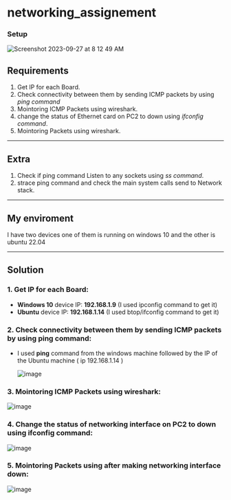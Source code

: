 # networking_assignement

### Setup
![Screenshot 2023-09-27 at 8 12 49 AM](https://github.com/embeddedlinuxworkshop/networking_assignement/assets/139722851/b6c99d24-7411-4cc4-b7b6-633d865ed73e)




## Requirements

1. Get IP for each Board.
2. Check connectivity between them by sending ICMP packets by using *ping command*
3. Mointoring ICMP Packets using wireshark.
4. change the status of Ethernet card on PC2 to down using *ifconfig command*.
5. Mointoring Packets using wireshark.

--------------------------------------------------------
## Extra
1. Check if ping command Listen to any sockets using *ss command*.
2. strace ping command and check the main system calls send to Network stack.
--------------------------------------------------------
## My enviroment

I have two devices one of them is running on windows 10 and the other is ubuntu 22.04

--------------------------------------------------------
## Solution 

### 1. Get IP for each Board:

- **Windows 10** device IP: **192.168.1.9** (I used ipconfig command to get it)
- **Ubuntu** device IP: **192.168.1.14** (I used btop/ifconfig command to get it)

### 2. Check connectivity between them by sending ICMP packets by using ping command:

- I used **ping** command from the windows machine followed by the IP of the Ubuntu machine ( ip 192.168.1.14 )

   ![image](https://github.com/Ali-Elbana/networking_assignement/assets/97269796/4b436410-c519-44c6-a9e2-94eccf5c3193)

### 3. Mointoring ICMP Packets using wireshark:

   ![image](https://github.com/Ali-Elbana/networking_assignement/assets/97269796/0190436f-77de-4473-9e52-82bad258b7a4)

### 4. Change the status of networking interface on PC2 to down using ifconfig command:

   ![image](https://github.com/Ali-Elbana/networking_assignement/assets/97269796/b7fc6717-af12-40be-bd53-9c97556e7a3f)


### 5. Mointoring Packets using after making networking interface down:

   ![image](https://github.com/Ali-Elbana/networking_assignement/assets/97269796/3ae10642-d20e-4ae1-9073-fa2103136270)









